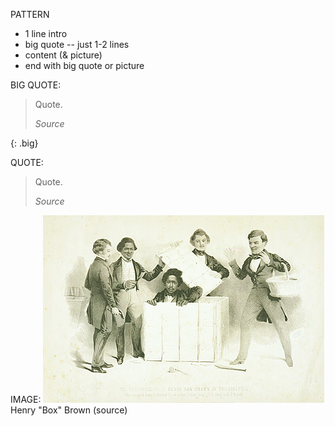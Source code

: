 PATTERN

* 1 line intro
* big quote -- just 1-2 lines
* content (& picture)
* end with big quote or picture


BIG QUOTE:
>Quote.
> <footer><cite>Source</cite></footer>
{: .big}

QUOTE:
>Quote.
> <footer><cite>Source</cite></footer>

IMAGE:
![Picture of Henry "Box" Brown](/img/BoxBrown.jpg)
<span class="caption text-muted">Henry "Box" Brown (source)</span>